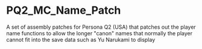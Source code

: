 # PQ2_MC_Name_Patch
A set of assembly patches for Persona Q2 (USA) that patches out the player name functions to allow the longer "canon" names that normally the player cannot fit into the save data such as Yu Narukami to display
